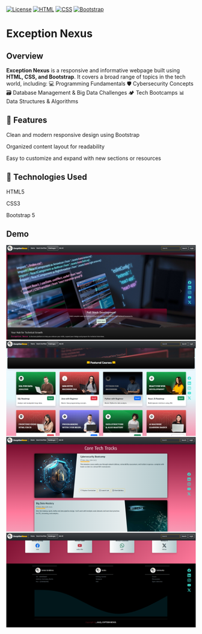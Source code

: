 [![License](https://img.shields.io/badge/license-MIT-blue.svg)](LICENSE)
[![HTML](https://img.shields.io/badge/HTML5-E34F26?logo=html5&logoColor=white)](https://developer.mozilla.org/en-US/docs/Web/HTML)
[![CSS](https://img.shields.io/badge/CSS3-1572B6?logo=css3&logoColor=white)](https://developer.mozilla.org/en-US/docs/Web/CSS)
[![Bootstrap](https://img.shields.io/badge/Bootstrap-563D7C?logo=bootstrap&logoColor=white)](https://getbootstrap.com)

# Exception Nexus

## Overview

**Exception Nexus** is a responsive and informative webpage built using **HTML, CSS, and Bootstrap**. It covers a broad range of topics in the tech world, including: 💻 Programming Fundamentals 🛡️ Cybersecurity Concepts 🗃️ Database Management & Big Data Challenges 🏕️ Tech Bootcamps 📊 Data Structures & Algorithms


## 🚀 Features
Clean and modern responsive design using Bootstrap

Organized content layout for readability

Easy to customize and expand with new sections or resources

## 📁 Technologies Used
HTML5

CSS3

Bootstrap 5

## Demo

![Home Page](https://github.com/Wahab-Al/Exception-Nexus/blob/61067389f21c1a3ed9d3ed683df4717c7631fecc/screenshots/Screenshot%202025-09-21%20233618.png)
![Feature Courses](https://github.com/Wahab-Al/Exception-Nexus/blob/61067389f21c1a3ed9d3ed683df4717c7631fecc/screenshots/Screenshot%202025-09-21%20233700.png)  
![Core Tech Tracks](https://github.com/Wahab-Al/Exception-Nexus/blob/61067389f21c1a3ed9d3ed683df4717c7631fecc/screenshots/Screenshot%202025-09-21%20233752.png)  
![Footer](https://github.com/Wahab-Al/Exception-Nexus/blob/61067389f21c1a3ed9d3ed683df4717c7631fecc/screenshots/Screenshot%202025-09-21%20233822.png)  
